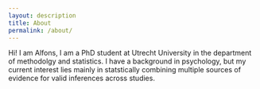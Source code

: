 ```yaml
---
layout: description
title: About
permalink: /about/
---
```

Hi! I am Alfons, I am a PhD student at Utrecht University in the department of methodolgy and statistics. I have a background in psychology, but my current interest lies mainly in statstically combining multiple sources of evidence for valid inferences across studies. 
